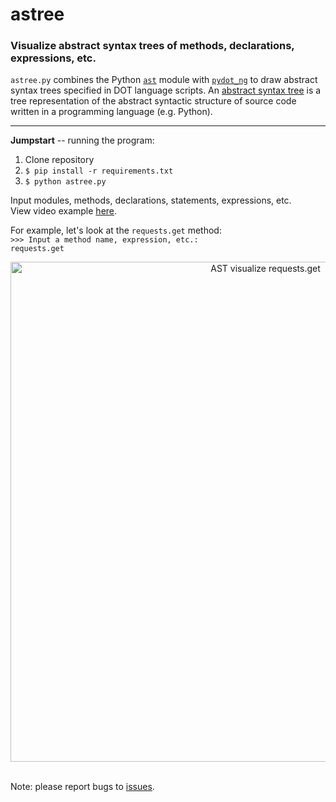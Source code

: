 # astree
### Visualize abstract syntax trees of methods, declarations, expressions, etc.

```astree.py``` combines the Python <a href=https://docs.python.org/3.8/library/ast.html>```ast```</a> module with
<a href=https://github.com/pydot/pydot-ng>```pydot_ng```</a> to draw abstract syntax trees specified in DOT language scripts.
An <a href=https://en.wikipedia.org/wiki/Abstract_syntax_tree> abstract syntax tree</a> is a tree representation of the abstract
syntactic structure of source code written in a programming language (e.g. Python).<br>
<hr>
  
<b>Jumpstart</b> -- running the program:
1) Clone repository
2) ```$ pip install -r requirements.txt```<br>
3) ```$ python astree.py```

Input modules, methods, declarations, statements, expressions, etc.<br>
View video example <a href="https://i.imgur.com/C43Mn6p.mp4">here</a>.<br>

For example, let's look at the ```requests.get``` method:<br>
```>>> Input a method name, expression, etc.:```<br>
```requests.get```<br>

<p align = 'center'>
<img src=https://i.imgur.com/41FcAwg.png alt="AST visualize requests.get"
    width=800><br>
</p>
<br>
Note: please report bugs to <a href="https://github.com/irahorecka/astree/issues">issues</a>.
